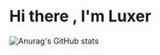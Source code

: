 # Hi there , I'm Luxer 
![Anurag's GitHub stats](https://github-readme-stats.vercel.app/api?username=Luxerr&show_icons=true&theme=dark)
